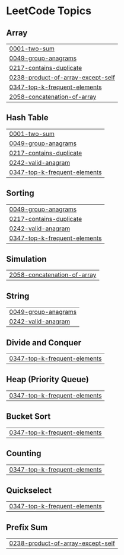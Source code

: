 <!---LeetCode Topics Start-->
# LeetCode Topics
## Array
|  |
| ------- |
| [0001-two-sum](https://github.com/stanleypangg/Leetcode/tree/master/0001-two-sum) |
| [0049-group-anagrams](https://github.com/stanleypangg/Leetcode/tree/master/0049-group-anagrams) |
| [0217-contains-duplicate](https://github.com/stanleypangg/Leetcode/tree/master/0217-contains-duplicate) |
| [0238-product-of-array-except-self](https://github.com/stanleypangg/Leetcode/tree/master/0238-product-of-array-except-self) |
| [0347-top-k-frequent-elements](https://github.com/stanleypangg/Leetcode/tree/master/0347-top-k-frequent-elements) |
| [2058-concatenation-of-array](https://github.com/stanleypangg/Leetcode/tree/master/2058-concatenation-of-array) |
## Hash Table
|  |
| ------- |
| [0001-two-sum](https://github.com/stanleypangg/Leetcode/tree/master/0001-two-sum) |
| [0049-group-anagrams](https://github.com/stanleypangg/Leetcode/tree/master/0049-group-anagrams) |
| [0217-contains-duplicate](https://github.com/stanleypangg/Leetcode/tree/master/0217-contains-duplicate) |
| [0242-valid-anagram](https://github.com/stanleypangg/Leetcode/tree/master/0242-valid-anagram) |
| [0347-top-k-frequent-elements](https://github.com/stanleypangg/Leetcode/tree/master/0347-top-k-frequent-elements) |
## Sorting
|  |
| ------- |
| [0049-group-anagrams](https://github.com/stanleypangg/Leetcode/tree/master/0049-group-anagrams) |
| [0217-contains-duplicate](https://github.com/stanleypangg/Leetcode/tree/master/0217-contains-duplicate) |
| [0242-valid-anagram](https://github.com/stanleypangg/Leetcode/tree/master/0242-valid-anagram) |
| [0347-top-k-frequent-elements](https://github.com/stanleypangg/Leetcode/tree/master/0347-top-k-frequent-elements) |
## Simulation
|  |
| ------- |
| [2058-concatenation-of-array](https://github.com/stanleypangg/Leetcode/tree/master/2058-concatenation-of-array) |
## String
|  |
| ------- |
| [0049-group-anagrams](https://github.com/stanleypangg/Leetcode/tree/master/0049-group-anagrams) |
| [0242-valid-anagram](https://github.com/stanleypangg/Leetcode/tree/master/0242-valid-anagram) |
## Divide and Conquer
|  |
| ------- |
| [0347-top-k-frequent-elements](https://github.com/stanleypangg/Leetcode/tree/master/0347-top-k-frequent-elements) |
## Heap (Priority Queue)
|  |
| ------- |
| [0347-top-k-frequent-elements](https://github.com/stanleypangg/Leetcode/tree/master/0347-top-k-frequent-elements) |
## Bucket Sort
|  |
| ------- |
| [0347-top-k-frequent-elements](https://github.com/stanleypangg/Leetcode/tree/master/0347-top-k-frequent-elements) |
## Counting
|  |
| ------- |
| [0347-top-k-frequent-elements](https://github.com/stanleypangg/Leetcode/tree/master/0347-top-k-frequent-elements) |
## Quickselect
|  |
| ------- |
| [0347-top-k-frequent-elements](https://github.com/stanleypangg/Leetcode/tree/master/0347-top-k-frequent-elements) |
## Prefix Sum
|  |
| ------- |
| [0238-product-of-array-except-self](https://github.com/stanleypangg/Leetcode/tree/master/0238-product-of-array-except-self) |
<!---LeetCode Topics End-->
